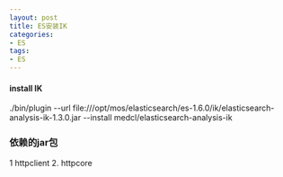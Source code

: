 ```yaml
---
layout: post
title: ES安装IK
categories:
- ES
tags:
- ES
---
```



#### install IK
./bin/plugin --url file:///opt/mos/elasticsearch/es-1.6.0/ik/elasticsearch-analysis-ik-1.3.0.jar  --install   medcl/elasticsearch-analysis-ik

### 依赖的jar包

1 httpclient
2. httpcore

